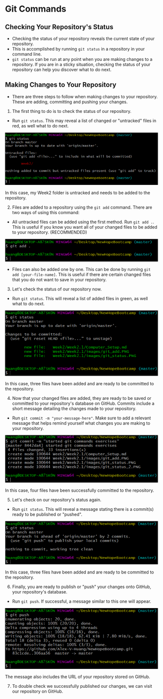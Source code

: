 # Git Commands

## Checking Your Repository's Status
- Checking the status of your repository reveals the current state of your repository.
- This is accomplished by running ```git status``` in a repository in your command line.
- ```git status``` can be run at any point when you are making changes to a repository. If you are in a sticky situation, checking the status of your repository can help you discover what to do next.

## Making Changes to Your Repository
- There are three steps to follow when making changes to your repository. These are adding, committing and pushing your changes.

1. The first thing to do is to check the status of our repository.

- Run ```git status```. This may reveal a list of changed or "untracked" files in red, as well what to do next.

![git status message](images/git_status.png)

In this case, my Week2 folder is untracked and needs to be added to the repository.

2. Files are added to a repository using the ```git add``` command. There are two ways of using this command:

- All untracked files can be added using the first method. Run ```git add .```. This is useful if you know you want all of your changed files to be added to your repository. (RECOMMENDED)

![git add message](images/git_add.png)

- Files can also be added one by one. This can be done by running ```git add [your-file-name]```. This is useful if there are certain changed files that you do not want to save in your repository.

3. Let's check the status of our repository now.

- Run ```git status```. This will reveal a list of added files in green, as well what to do next.

![git status message](images/git_status_2.png)

In this case, three files have been added and are ready to be committed to the repository.

4. Now that your changed files are added, they are ready to be saved or committed to your repository's database on GitHub. Commits include a short message detailing the changes made to your repository.

- Run ```git commit -m "your-message-here"```. Make sure to add a relevant message that helps remind yourself what changes you are making to your repository.

![git commit message](images/git_commit.png)

In this case, four files have been successfully committed to the repository.

5. Let's check on our repository's status again.

- Run ```git status```. This will reveal a message stating there is a commit(s) ready to be published or "pushed".

![git status message](images/git_status_3.png)

In this case, three files have been added and are ready to be committed to the repository.

6. Finally, you are ready to publish or "push" your changes onto GitHub, your repository's database.

- Run ```git push```. If successful, a message similar to this one will appear.

![git push message](images/git_push.png)

The message also includes the URL of your repository stored on GitHub.

7. To double check we successfully published our changes, we can visit our repository on GitHub.
